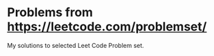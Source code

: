 # Problems from <https://leetcode.com/problemset/>

My solutions to selected Leet Code Problem set.
